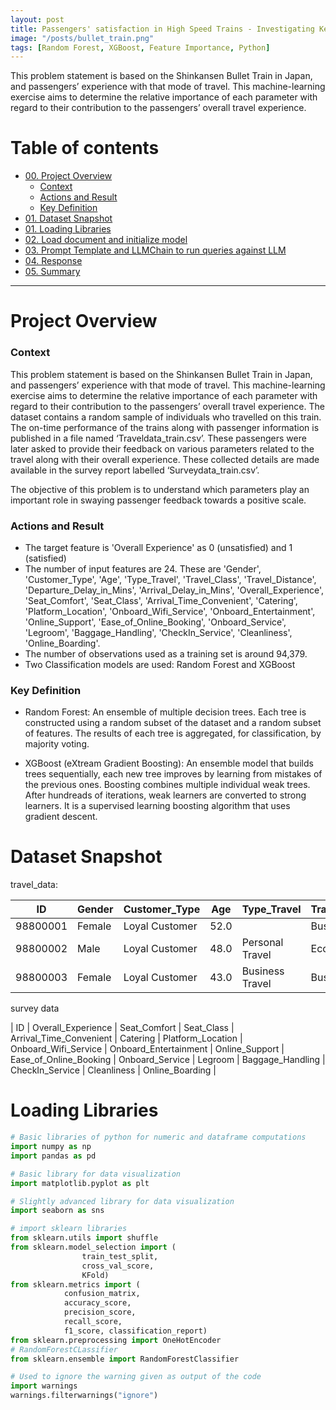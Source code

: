```yaml
---
layout: post
title: Passengers' satisfaction in High Speed Trains - Investigating Key Features 
image: "/posts/bullet_train.png"
tags: [Random Forest, XGBoost, Feature Importance, Python]
---
```


This problem statement is based on the Shinkansen Bullet Train in Japan, and passengers’ experience with that mode of travel. This machine-learning
exercise aims to determine the relative importance of each parameter with regard to their contribution to the passengers’ overall travel experience. 

# Table of contents

- [00. Project Overview](#overview-main)
    - [Context](#overview-context)
    - [Actions and Result](#overview-actions)
    - [Key Definition](#overview-definition)
- [01. Dataset Snapshot](#dataset-snapshot)
- [01. Loading Libraries](#loading-libraries)
- [02. Load document and initialize model](#load-doc-initialize-model)
- [03. Prompt Template and LLMChain to run queries against LLM](#Prompt-LLMChain)
- [04. Response](#response)
- [05. Summary](#summary)
  
___

# Project Overview  <a name="overview-main"></a>

### Context <a name="overview-context"></a>

This problem statement is based on the Shinkansen Bullet Train in Japan, and passengers’ experience with that mode of travel. This machine-learning
exercise aims to determine the relative importance of each parameter with regard to their contribution to the passengers’ overall travel experience. The
dataset contains a random sample of individuals who travelled on this train. The on-time performance of the trains along with passenger information is
published in a file named ‘Traveldata_train.csv’. These passengers were later asked to provide their feedback on various parameters related to the
travel along with their overall experience. These collected details are made available in the survey report labelled ‘Surveydata_train.csv’.  

The objective of this problem is to understand which parameters play an important role in swaying passenger feedback towards a positive scale.

### Actions and Result<a name="overview-actions"></a>

- The target feature is 'Overall Experience' as 0 (unsatisfied) and 1 (satisfied)
- The number of input features are 24. These are 'Gender', 'Customer_Type', 'Age', 'Type_Travel', 'Travel_Class', 'Travel_Distance', 'Departure_Delay_in_Mins', 'Arrival_Delay_in_Mins', 'Overall_Experience', 'Seat_Comfort', 'Seat_Class', 'Arrival_Time_Convenient', 'Catering', 'Platform_Location', 'Onboard_Wifi_Service', 'Onboard_Entertainment', 'Online_Support', 'Ease_of_Online_Booking', 'Onboard_Service', 'Legroom', 'Baggage_Handling', 'CheckIn_Service', 'Cleanliness', 'Online_Boarding'.
- The number of observations used as a training set is around 94,379.
- Two Classification models are used: Random Forest and XGBoost

### Key Definition <a name="overview-definition"></a>

- Random Forest: An ensemble of multiple decision trees. Each tree is constructed using a random subset of the dataset and a random subset of features. The results of each tree is aggregated, for classification, by majority voting.

- XGBoost (eXtream Gradient Boosting): An ensemble model that builds trees sequentially, each new tree improves by learning from mistakes of the previous ones. Boosting combines multiple individual weak trees. After hundreads of iterations, weak learners are converted to strong learners. It is a supervised learning boosting algorithm that uses gradient descent.    


# Dataset Snapshot <a name="dataset-snapshot"></a>

travel_data:


| ID |Gender |	Customer_Type |	Age	| Type_Travel |	Travel_Class | Travel_Distance | Departure_Delay_in_Mins | Arrival_Delay_in_Mins |
| --- | --- |	--- |	---	| --- | --- | --- | --- | --- |
| 98800001 | Female	| Loyal Customer| 52.0| 	| Business | 272 |	0.0 |	5.0 |
|98800002 |	Male | Loyal Customer	 |48.0	|Personal Travel |Eco|	2200|	9.0|	0.0|
|98800003 | Female |Loyal Customer |43.0 |	Business Travel|	Business|	1061|	77.0|	119.0|

survey data

| ID	| Overall_Experience | Seat_Comfort | Seat_Class | Arrival_Time_Convenient | Catering | Platform_Location | Onboard_Wifi_Service | Onboard_Entertainment | Online_Support | Ease_of_Online_Booking | Onboard_Service | Legroom |	Baggage_Handling |	CheckIn_Service |	Cleanliness	| Online_Boarding |


# Loading Libraries <a name="loading-libraries"></a>

```python
# Basic libraries of python for numeric and dataframe computations
import numpy as np
import pandas as pd

# Basic library for data visualization
import matplotlib.pyplot as plt

# Slightly advanced library for data visualization
import seaborn as sns

# import sklearn libraries
from sklearn.utils import shuffle
from sklearn.model_selection import (
                train_test_split, 
                cross_val_score, 
                KFold)
from sklearn.metrics import (
            confusion_matrix, 
            accuracy_score, 
            precision_score, 
            recall_score, 
            f1_score, classification_report)
from sklearn.preprocessing import OneHotEncoder
# RandomForestCLassifier
from sklearn.ensemble import RandomForestClassifier

# Used to ignore the warning given as output of the code
import warnings
warnings.filterwarnings("ignore")

```
